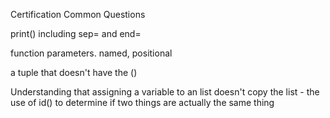 Certification Common Questions

print()  including sep= and end=

function parameters. named, positional

a tuple that doesn't have the ()

Understanding that assigning a variable to an list doesn't copy the list - the use of id() to determine if two things are actually the same thing

